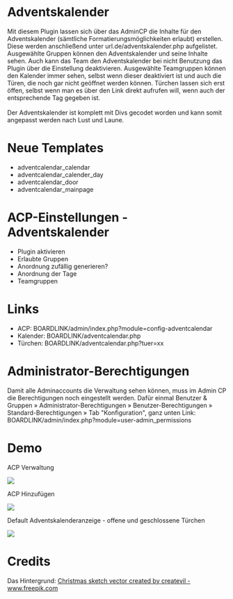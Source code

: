 # Adventskalender
Mit diesem Plugin lassen sich über das AdminCP die Inhalte für den Adventskalender (sämtliche Formatierungsmöglichkeiten erlaubt) erstellen. Diese werden anschließend unter url.de/adventskalender.php aufgelistet. Ausgewählte Gruppen können den Adventskalender und seine Inhalte sehen. Auch kann das Team den Adventskalender bei nicht Benutzung das Plugin über die Einstellung deaktivieren. Ausgewählte Teamgruppen können den Kalender immer sehen, selbst wenn dieser deaktiviert ist und auch die Türen, die noch gar nicht geöffnet werden können. Türchen lassen sich erst öffen, selbst wenn man es über den Link direkt aufrufen will, wenn auch der entsprechende Tag gegeben ist.<br><br>
Der Adventskalender ist komplett mit Divs gecodet worden und kann somit angepasst werden nach Lust und Laune. 

# Neue Templates
- adventcalendar_calendar
- adventcalendar_calender_day
- adventcalendar_door
- adventcalendar_mainpage

# ACP-Einstellungen - Adventskalender
- Plugin aktivieren
- Erlaubte Gruppen
- Anordnung zufällig generieren?
- Anordnung der Tage
- Teamgruppen

# Links
- ACP: BOARDLINK/admin/index.php?module=config-adventcalendar
- Kalender: BOARDLINK/adventcalendar.php
- Türchen: BOARDLINK/adventcalendar.php?tuer=xx

# Administrator-Berechtigungen
Damit alle Adminaccounts die Verwaltung sehen können, muss im  Admin CP die Berechtigungen noch eingestellt werden. Dafür einmal Benutzer & Gruppen » Administrator-Berechtigungen » Benutzer-Berechtigungen » Standard-Berechtigungen » Tab "Konfiguration", ganz unten
Link: BOARDLINK/admin/index.php?module=user-admin_permissions

# Demo 
 ACP Verwaltung<p>
 <img src="https://www.bilder-hochladen.net/files/big/m4bn-c6-a221.png" />
 
 ACP Hinzufügen<p>
 <img src="https://www.bilder-hochladen.net/files/big/m4bn-c7-d002.png" />
 
Default Adventskalenderanzeige - offene und geschlossene Türchen<p>
 <img src="https://www.bilder-hochladen.net/files/big/m4bn-c8-46ae.png" />

# Credits
Das Hintergrund:
<a href='https://www.freepik.com/vectors/christmas-sketch'>Christmas sketch vector created by createvil - www.freepik.com</a>
